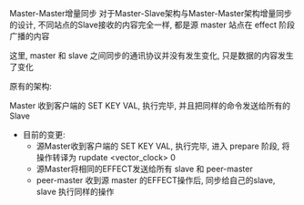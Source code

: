 Master-Master增量同步
对于Master-Slave架构与Master-Master架构增量同步的设计, 不同站点的Slave接收的内容完全一样, 都是源 master 站点在 effect 阶段广播的内容

这里, master 和 slave 之间同步的通讯协议并没有发生变化, 只是数据的内容发生了变化

原有的架构:

Master 收到客户端的 SET KEY VAL, 执行完毕, 并且把同样的命令发送给所有的 Slave

* 目前的变更:
    + 源Master收到客户端的 SET KEY VAL, 执行完毕, 进入 prepare 阶段, 将操作转译为 rupdate <gid> <key> <vector_clock> <timestamp> <val> 0
    + 源Master将相同的EFFECT发送给所有 slave 和 peer-master
    + peer-master 收到源 master 的EFFECT操作后, 同步给自己的slave, slave 执行同样的操作 